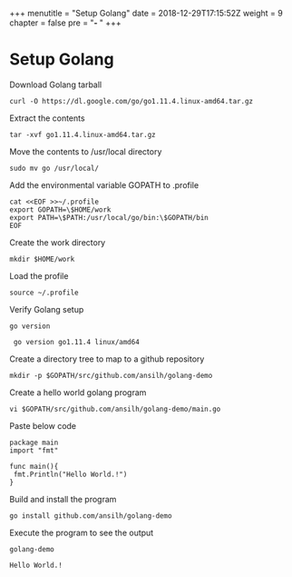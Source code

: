 +++
menutitle = "Setup Golang"
date = 2018-12-29T17:15:52Z
weight = 9
chapter = false
pre = "<b>- </b>"
+++

# Setup Golang

Download Golang tarball
```
curl -O https://dl.google.com/go/go1.11.4.linux-amd64.tar.gz
```

Extract the contents
```
tar -xvf go1.11.4.linux-amd64.tar.gz
```

Move the contents to /usr/local directory
```
sudo mv go /usr/local/
```

Add the environmental variable GOPATH to .profile
```
cat <<EOF >>~/.profile
export GOPATH=\$HOME/work
export PATH=\$PATH:/usr/local/go/bin:\$GOPATH/bin
EOF
```

Create the work directory
```
mkdir $HOME/work
```

Load the profile
```
source ~/.profile
```

Verify Golang setup
```
go version
```
```
 go version go1.11.4 linux/amd64
```

Create a directory tree to map to a github repository
```
mkdir -p $GOPATH/src/github.com/ansilh/golang-demo
```

Create a hello world golang program
```
vi $GOPATH/src/github.com/ansilh/golang-demo/main.go
```

Paste below code  

```
package main
import "fmt"

func main(){  
 fmt.Println("Hello World.!")
}
```

Build and install the program
```
go install github.com/ansilh/golang-demo
```

Execute the program to see the output
```
golang-demo
```
```
Hello World.!
```
